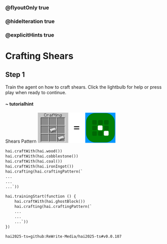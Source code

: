 ### @flyoutOnly true
### @hideIteration true
### @explicitHints true

# Crafting Shears

## Step 1
Train the agent on how to craft shears. Click the lightbulb for help or press play when ready to continue.

#### ~ tutorialhint 
Shears Pattern
![Craft Shears](https://raw.githubusercontent.com/ReWrite-Media/makecode/master/blocks/hai2025/img/shears_crafting.png "Craft Shears")

```ghost
hai.craftWith(hai.wood())
hai.craftWith(hai.cobblestone())
hai.craftWith(hai.coal())
hai.craftWith(hai.ironIngot())
hai.crafting(hai.craftingPattern(`
...
...
...`))
```

```template
hai.trainingStart(function () {
    hai.craftWith(hai.ghostBlock())
    hai.crafting(hai.craftingPattern(`
    ...
    ...
    ...`))
})
```




```package
hai2025-ts=github:ReWrite-Media/hai2025-ts#v0.0.107
```
